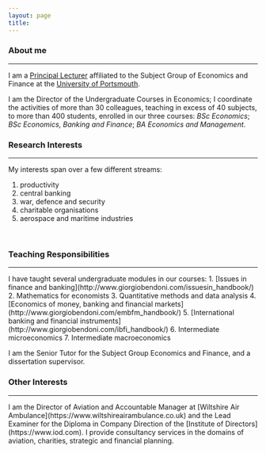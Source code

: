 ```yaml
---
layout: page
title: 
---
```


<h3 id="About me">About me</h3>
<hr />

I am a [Principal Lecturer](https://researchportal.port.ac.uk/portal/en/persons/giorgio-bendoni(f78fd62b-bcbd-478c-a975-3f155aef6504).html) affiliated to the Subject Group of Economics and Finance at the [University of Portsmouth](https://www.port.ac.uk).

I am the Director of the Undergraduate Courses in Economics; I coordinate the activities of more than 30 colleagues, teaching in excess of 40 subjects, to more than 400 students, enrolled in our three courses: _BSc Economics_; _BSc Economics, Banking and Finance_; _BA Economics and Management_.

<h3 id="Research interest">Research Interests</h3>
<hr />

My interests span over a few different streams:
1. productivity
2. central banking
3. war, defence and security
4. charitable organisations
5. aerospace and maritime industries  
<br>

<h3 id="Teaching Responsibilities">Teaching Responsibilities</h3>
<hr />
I have taught several undergraduate modules in our courses:
1. [Issues in finance and banking](http://www.giorgiobendoni.com/issuesin_handbook/)
2. Mathematics for economists
3. Quantitative methods and data analysis
4. [Economics of money, banking and financial markets](http://www.giorgiobendoni.com/embfm_handbook/)
5. [International banking and financial instruments](http://www.giorgiobendoni.com/ibfi_handbook/)
6. Intermediate microeconomics
7. Intermediate macroeconomics

I am the Senior Tutor for the Subject Group Economics and Finance, and a dissertation supervisor.
<br>

<h3 id="Other Interests">Other Interests</h3>
<hr />
I am the Director of Aviation and Accountable Manager at [Wiltshire Air Ambulance](https://www.wiltshireairambulance.co.uk) and the Lead Examiner for the Diploma in Company Direction of the [Institute of Directors](https://www.iod.com). I provide consultancy services in the domains of aviation, charities, strategic and financial planning.
